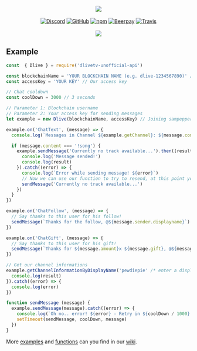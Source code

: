
<p align="center">
    <a href="#"><img src="https://i.imgur.com/XXdD3AH.png" /></a>
    <br />
    <br />
    <a href="https://discord.gg/hRWra7r"><img alt="Discord" src="https://img.shields.io/discord/567034368002883594.svg?label=Discord&style=for-the-badge"></a>
    <a href="https://github.com/timedotcc/dlivetv-unofficial-api/blob/master/LICENSE"><img alt="GitHub" src="https://img.shields.io/github/license/timedotcc/dlivetv-unofficial-api.svg?style=for-the-badge"></a>
    <a href="https://nodei.co/npm/dlivetv-unofficial-api/"><img alt="npm" src="https://img.shields.io/npm/v/dlivetv-unofficial-api.svg?style=for-the-badge"></a>
    <a href="https://beerpay.io/timedotcc/dlivetv-unofficial-api"><img alt="Beerpay" src="https://img.shields.io/beerpay/timedotcc/dlivetv-unofficial-api.svg?label=Donate&style=for-the-badge"></a>
	<a href="#"><img alt="Travis" src="https://img.shields.io/travis/com/timedotcc/dlivetv-unofficial-api.svg?style=for-the-badge"</a>
    <br />
    <br />
    <a href="https://nodei.co/npm/dlivetv-unofficial-api/"><img src="https://nodei.co/npm/dlivetv-unofficial-api.png?mini=true"></a>
</p>

## Example
```js
const  { Dlive } = require('dlivetv-unofficial-api')

const blockchainName = 'YOUR BLOCKCHAIN NAME (e.g. dlive-1234567890)' // Our Blockchain username
const accessKey = 'YOUR KEY' // Our access key

// Chat cooldown
const coolDown = 3000 // 3 seconds

// Parameter 1: Blockchain username
// Parameter 2: Your access key for sending messages
let example = new Dlive(blockchainName, accessKey) // Joining sampepper

example.on('ChatText', (message) => {
  console.log(`Messages in Channel ${example.getChannel}: ${message.content}`)

  if (message.content === '!song') {
    example.sendMessage('Currently no track available...').then((result) => {
      console.log('Message sended!')
      console.log(result)
    }).catch((error) => {
      console.log(`Error while sending message! ${error}`)
      // Now we can use our function to try to resend, at this point you would directly use our own function. Please do not use this example in productive use, because it is ...
      sendMessage('Currently no track available...')
    })
  }
})

example.on('ChatFollow', (message) => {
  // Say thanks to this user for his follow!
  sendMessage(`Thanks for the follow, @${message.sender.displayname}`)
})

example.on('ChatGift', (message) => {
  // Say thanks to this user for his gift!
  sendMessage(`Thanks for ${message.amount}x ${message.gift}, @${message.sender.displayname}`)
})

// Get our channel informations
example.getChannelInformationByDisplayName('pewdiepie' /* enter a displayname, not the Blockchain username */).then((result) => {
  console.log(result)
}).catch((error) => {
  console.log(error)
})

function sendMessage (message) {
  example.sendMessage(message).catch((error) => {
    console.log(`Oh no.. error! ${error} - Retry in ${coolDown / 1000} seconds!`)
    setTimeout(sendMessage, coolDown, message)
  })
}
```
	 
More [examples](https://github.com/timedotcc/dlivetv-unofficial-api/wiki/Examples) and [functions](https://github.com/timedotcc/dlivetv-unofficial-api/wiki/Functions) can you find in our [wiki](https://github.com/timedotcc/dlivetv-unofficial-api/wiki).
